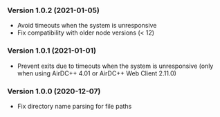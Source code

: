 ### Version 1.0.2 (2021-01-05)

- Avoid timeouts when the system is unresponsive
- Fix compatibility with older node versions (< 12)

### Version 1.0.1 (2021-01-01)

- Prevent exits due to timeouts when the system is unresponsive (only when using AirDC++ 4.01 or AirDC++ Web Client 2.11.0)

### Version 1.0.0 (2020-12-07)

- Fix directory name parsing for file paths

